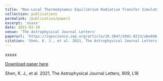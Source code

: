 ```yaml
---
title: "Non-Local Thermodynamic Equilibrium Radiative Transfer Simulations of Sub-Chandrasekhar-Mass White Dwarf Detonations"
collection: publications
permalink: /publication/paper1
excerpt: 'xxxxx'
date: 2021-03-10
venue: 'The Astrophysical Journal Letters'
paperurl: 'https://iopscience.iop.org/article/10.3847/2041-8213/abe69b'
citation: 'Shen, K. J., et al. 2021, The Astrophysical Journal Letters, 909, L18'
---
```

xxxxx

[Download paper here](https://arxiv.org/pdf/2102.08238.pdf)

Shen, K. J., et al. 2021, The Astrophysical Journal Letters, 909, L18
